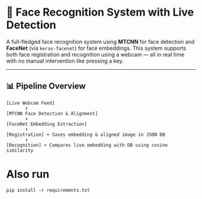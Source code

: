# 👤 Face Recognition System with Live Detection

A full-fledged face recognition system using **MTCNN** for face detection and **FaceNet** (via `keras-facenet`) for face embeddings. This system supports both face registration and recognition using a webcam — all in real time with no manual intervention like pressing a key.

---

## 📊 Pipeline Overview

```text
[Live Webcam Feed]
       ⬇
[MTCNN Face Detection & Alignment]
       ⬇
[FaceNet Embedding Extraction]
       ⬇
[Registration] ➡ Saves embedding & aligned image in JSON DB
       ⬇
[Recognition] ➡ Compares live embedding with DB using cosine similarity
```


# Also run  
``` pip install -r requirements.txt                      ```
